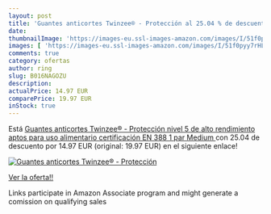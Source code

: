 ```yaml
---
layout: post
title: 'Guantes anticortes Twinzee® - Protección al 25.04 % de descuento'
date: 
thumbnailImage: 'https://images-eu.ssl-images-amazon.com/images/I/51f0pyy7rHL._SL200_.jpg'
images: [ 'https://images-eu.ssl-images-amazon.com/images/I/51f0pyy7rHL._SL200_.jpg' ]
comments: true
category: ofertas
author: ring
slug: B016NAGOZU
description:
actualPrice: 14.97 EUR
comparePrice: 19.97 EUR
inStock: true
---
```


Está [Guantes anticortes Twinzee® - Protección nivel 5 de alto rendimiento  aptos para uso alimentario  certificación EN 388  1 par  Medium ](https://www.amazon.es/dp/B016NAGOZU/?tag=tolees-21) con 25.04 de descuento por 14.97 EUR (original: 19.97 EUR) en el siguiente enlace!

[![Guantes anticortes Twinzee® - Protección](https://images-eu.ssl-images-amazon.com/images/I/51f0pyy7rHL._SL200_.jpg)](https://www.amazon.es/dp/B016NAGOZU/?tag=tolees-21)

[Ver la oferta!!](https://www.amazon.es/dp/B016NAGOZU/?tag=tolees-21)

Links participate in Amazon Associate program and might generate a comission on qualifying sales


